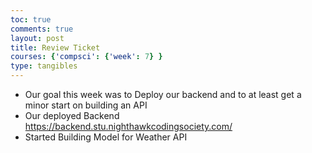 ```yaml
---
toc: true
comments: true
layout: post
title: Review Ticket
courses: {'compsci': {'week': 7} }
type: tangibles
---
```


- Our goal this week was to Deploy our backend and to at least get a minor start on building an API
- Our deployed Backend https://backend.stu.nighthawkcodingsociety.com/
- Started Building Model for Weather API
